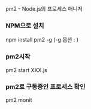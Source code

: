pm2 - Node.js의 프로세스 매니저

### NPM으로 설치
npm install pm2 -g
(-g 옵션 : )

### pm2시작
pm2 start XXX.js

### pm2로 구동중인 프로세스 확인
pm2 monit
